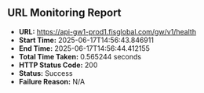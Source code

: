 ## URL Monitoring Report

- **URL:** https://api-gw1-prod1.fisglobal.com/gw/v1/health
- **Start Time:** 2025-06-17T14:56:43.846911
- **End Time:** 2025-06-17T14:56:44.412155
- **Total Time Taken:** 0.565244 seconds
- **HTTP Status Code:** 200
- **Status:** Success
- **Failure Reason:** N/A
